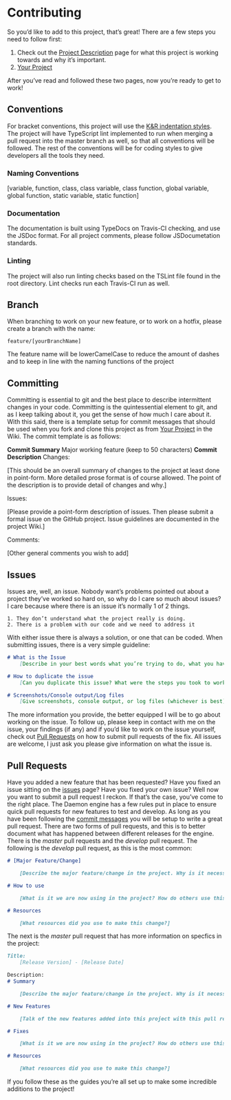 # Contributing

So you’d like to add to this project, that’s great! There are a few steps you need to follow first:

1. Check out the [Project Description](https://github.com/srepollock/daemon-engine/wiki/project-description) page for what this project is working towards and why it’s important.
2. [Your Project](https://github.com/srepollock/daemon-engine/wiki/your-project)

After you’ve read and followed these two pages, now you’re ready to get to work!

## Conventions

For bracket conventions, this project will use the [K&R indentation styles](https://en.wikipedia.org/wiki/Indentation_style#K&R). The project will have TypeScript lint implemented to run when merging a pull request into the master branch as well, so that all conventions will be followed. The rest of the conventions will be for coding styles to give developers all the tools they need.

### Naming Conventions

[variable, function, class, class variable, class function, global variable, global function, static variable, static function]

### Documentation

The documentation is built using TypeDocs on Travis-CI checking, and use the JSDoc format. For all project comments, please follow JSDocumetation standards.

### Linting

The project will also run linting checks based on the TSLint file found in the root directory. Lint checks run each Travis-CI run as well.

## Branch

When branching to work on your new feature, or to work on a hotfix, please create a branch with the name:

`feature/[yourBranchName]`

The feature name will be lowerCamelCase to reduce the amount of dashes and to keep in line with the naming functions of the project

## Committing

Committing is essential to git and the best place to describe intermittent changes in your code. Committing is the quintessential element to git, and as I keep talking about it, you get the sense of how much I care about it. With this said, there is a template setup for commit messages that should be used when you fork and clone this project as from [Your Project](https://github.com/srepollock/daemon-engine/wiki/your-project) in the Wiki. The commit template is as follows:

**Commit Summary**
Major working feature (keep to 50 characters)
**Commit Description**
Changes:

[This should be an overall summary of changes to the project at least done in point-form. More detailed prose format is of course allowed. The point of the description is to provide detail of changes and why.]

Issues:

[Please provide a point-form description of issues. Then please submit a formal issue on the GitHub project. Issue guidelines are documented in the project Wiki.]

Comments:

[Other general comments you wish to add]

## Issues

Issues are, well, an issue. Nobody want’s problems pointed out about a project they’ve worked so hard on, so why do I care so much about issues? I care because where there is an issue it’s normally 1 of 2 things.

    1. They don’t understand what the project really is doing.
    2. There is a problem with our code and we need to address it

With either issue there is always a solution, or one that can be coded. When submitting issues, there is a very simple guideline:

```md
# What is the Issue
    [Describe in your best words what you’re trying to do, what you have done, and why (best guess) it’s not working.]

# How to duplicate the issue
    [Can you duplicate this issue? What were the steps you took to working on this project and when this issue arose.]

# Screenshots/Console output/Log files
    [Give screenshots, console output, or log files (whichever is best) to show us what the issue is.]
```

The more information you provide, the better equipped I will be to go about working on the issue. To follow up, please keep in contact with me on the issue, your findings (if any) and if you’d like to work on the issue yourself, check out [Pull Requests](https://github.com/srepollock/daemon-engine/wiki/pull-requests) on how to submit pull requests of the fix.
All issues are welcome, I just ask you please give information on what the issue is.

## Pull Requests

Have you added a new feature that has been requested? Have you fixed an issue sitting on the [issues](https://github.com/srepollock/daemon-engine/issues) page? Have you fixed your own issue? Well now you want to submit a pull request I reckon. If that’s the case, you’ve come to the right place. The Daemon engine has a few rules put in place to ensure quick pull requests for new features to test and develop. As long as you have been following the [commit messages](https://github.com/srepollock/daemon-engine/CONTRIBUTING.md#Committing) you will be setup to write a great pull request.
There are two forms of pull requests, and this is to better document what has happened between different releases for the engine. There is the *master* pull requests and the *develop* pull request.
The following is the *develop* pull request, as this is the most common:

```md
# [Major Feature/Change]

    [Describe the major feature/change in the project. Why is it necessary? What makes it so important it has to be added into the project? What does this version do differently?]

# How to use

    [What is it we are now using in the project? How do others use this amazing new feature/change themselves?]

# Resources

    [What resources did you use to make this change?]
```

The next is the *master* pull request that has more information on specfics in the project:

```md
Title:
    [Release Version] - [Release Date]

Description:
# Summary

    [Describe the major feature/change in the project. Why is it necessary? What makes it so important it has to be added into the project? What does this version do differently?]

# New Features

    [Talk of the new features added into this project with this pull request. What has changed since the last version? What is new? How is it different? Perhaps it would be easiest to reference direct commits here?]

# Fixes

    [What is it we are now using in the project? How do others use this amazing new feature/change themselves?]

# Resources

    [What resources did you use to make this change?]
```

If you follow these as the guides you’re all set up to make some incredible additions to the project!
